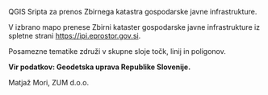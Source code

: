 QGIS Sripta za prenos Zbirnega katastra gospodarske javne infrastrukture.

V izbrano mapo prenese Zbirni kataster gospodarske javne infrastrukture iz spletne strani https://ipi.eprostor.gov.si. 

Posamezne tematike združi v skupne sloje točk, linij in poligonov.


**Vir podatkov: Geodetska uprava Republike Slovenije.**

Matjaž Mori, 
ZUM d.o.o.
